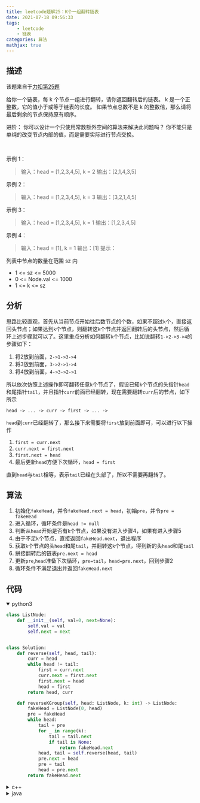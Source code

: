 ```yaml
---
title: leetcode题解25：K个一组翻转链表
date: 2021-07-18 09:56:33
tags:
    - leetcode
    - 链表
categories: 算法
mathjax: true
---
```


## 描述
该题来自于[力扣第25题](https://leetcode-cn.com/problems/reverse-nodes-in-k-group/)

给你一个链表，每 k 个节点一组进行翻转，请你返回翻转后的链表。
k 是一个正整数，它的值小于或等于链表的长度。
如果节点总数不是 k 的整数倍，那么请将最后剩余的节点保持原有顺序。

进阶：
你可以设计一个只使用常数额外空间的算法来解决此问题吗？
你不能只是单纯的改变节点内部的值，而是需要实际进行节点交换。

<!--more-->
 

示例 1：
> 输入：head = [1,2,3,4,5], k = 2
输出：[2,1,4,3,5]

示例 2：
> 输入：head = [1,2,3,4,5], k = 3
输出：[3,2,1,4,5]

示例 3：
> 输入：head = [1,2,3,4,5], k = 1
输出：[1,2,3,4,5]

示例 4：
> 输入：head = [1], k = 1
输出：[1]
提示：

列表中节点的数量在范围 sz 内
* 1 <= sz <= 5000
* 0 <= Node.val <= 1000
* 1 <= k <= sz


## 分析
思路比较直观，首先从当前节点开始往后数节点的个数，如果不超过`k`个，直接返回头节点；如果达到`k`个节点，则翻转这`k`个节点并返回翻转后的头节点，然后循环上述步骤就可以了。这里重点分析如何翻转`k`个节点，比如说翻转`1->2->3->4`的步骤如下：
1. 将2放到前面，`2->1->3->4`
2. 将3放到前面，`3->2->1->4`
3. 将4放到前面，`4->3->2->1`

所以依次仿照上述操作即可翻转任意`k`个节点了，假设已知`k`个节点的头指针`head`和尾指针`tail`，并且指针`curr`前面已经翻转，现在需要翻转`curr`后的节点，如下所示
```
head -> ... -> curr -> first -> ... -> 
```
`head`到`curr`已经翻转了，那么接下来需要将`first`放到前面即可，可以进行以下操作
1. `first = curr.next`
2. `curr.next = first.next`
3. `first.next = head`
4. 最后更新`head`方便下次循环，`head = first`

直到`head`与`tail`相等，表示`tail`已经在头部了，所以不需要再翻转了。

## 算法
1. 初始化`fakeHead`，并令`fakeHead.next = head`，初始`pre`，并令`pre = fakeHead`
2. 进入循环，循环条件是`head != null`
3. 判断从`head`开始是否有`k`个节点，如果没有进入步骤4，如果有进入步骤5
4. 由于不足`k`个节点，直接返回`fakeHead.next`，退出程序
5. 获取`k`个节点的头`head`和尾`tail`，并翻转这`k`个节点，得到新的头`head`和尾`tail`
6. 拼接翻转后的链表`pre.next = head`
7. 更新`pre`,`head`准备下次循环，`pre=tail`，`head=pre.next`，回到步骤2
8. 循环条件不满足退出并返回`fakeHead.next`


## 代码
<details open>
<summary>python3</summary>

```python
class ListNode:
    def __init__(self, val=0, next=None):
        self.val = val
        self.next = next


class Solution:
    def reverse(self, head, tail):
        curr = head
        while head != tail:
            first = curr.next
            curr.next = first.next
            first.next = head
            head = first
        return head, curr

    def reverseKGroup(self, head: ListNode, k: int) -> ListNode:
        fakeHead = ListNode(0, head)
        pre = fakeHead
        while head:
            tail = pre
            for _ in range(k):
                tail = tail.next
                if tail is None:
                    return fakeHead.next
            head, tail = self.reverse(head, tail)
            pre.next = head
            pre = tail
            head = pre.next
        return fakeHead.next
```
</details>


<details>
<summary>c++</summary>

```cpp
struct ListNode {
	int val;
	ListNode *next;
	ListNode() : val(0), next(nullptr) {}
	ListNode(int x) : val(x), next(nullptr) {}
	ListNode(int x, ListNode *next) : val(x), next(next) {}
};


class Solution {
public:
	void reverse(ListNode* &head, ListNode* &tail) {
		ListNode* curr = head;
		while (head != tail) {
			ListNode* first = curr->next;
			curr->next = first->next;
			first->next = head;
			head = first;
		}
		tail = curr;
	}
	ListNode* reverseKGroup(ListNode* head, int k) {
		ListNode* fakeHead = new ListNode(0, head);
		ListNode* pre = fakeHead;
		while (head) {
			ListNode* tail = pre;
			for (int i = 0; i < k; i++) {
				tail = tail->next;
				if (tail == nullptr) return fakeHead->next;
			}
			reverse(head, tail);
			pre->next = head;
			pre = tail;
			head = pre->next;
		}
		return fakeHead->next;
	}
};
```
</details>


<details>
<summary>java</summary>

```java
public class ListNode {
    int val;
    ListNode next;
    ListNode() {}
    ListNode(int val) { this.val = val; }
    ListNode(int val, ListNode next) { this.val = val; this.next = next; }
 }


 class Solution {
    public ListNode reverse(ListNode head, ListNode tail) {
        ListNode curr = head;
        while(head != tail) {
            ListNode first = curr.next;
            curr.next = first.next;
            first.next = head;
            head = first;
        }
        tail = curr;
        return tail;
    }

    public ListNode reverseKGroup(ListNode head, int k) {
        ListNode fakeHead = new ListNode(0, head);
        ListNode pre = fakeHead;
        while (head != null) {
            ListNode tail = pre;
            for(int i = 0; i < k; i++) {
                tail = tail.next;
                if (tail == null) return fakeHead.next;
            }
            ListNode newTail = reverse(head, tail);
            pre.next = tail;
            pre = newTail;
            head = pre.next;
        }
        return fakeHead.next;
    }
}
```
</details>